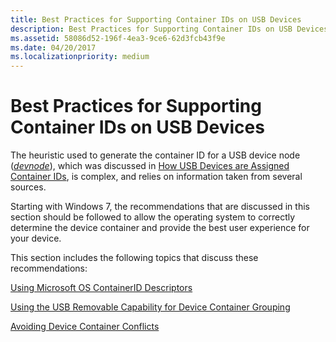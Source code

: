 ```yaml
---
title: Best Practices for Supporting Container IDs on USB Devices
description: Best Practices for Supporting Container IDs on USB Devices
ms.assetid: 58086d52-196f-4ea3-9ce6-62d3fcb43f9e
ms.date: 04/20/2017
ms.localizationpriority: medium
---
```


# Best Practices for Supporting Container IDs on USB Devices


The heuristic used to generate the container ID for a USB device node ([*devnode*](https://msdn.microsoft.com/library/windows/hardware/ff556277#wdkgloss-devnode)), which was discussed in [How USB Devices are Assigned Container IDs](how-usb-devices-are-assigned-container-ids.md), is complex, and relies on information taken from several sources.

Starting with Windows 7, the recommendations that are discussed in this section should be followed to allow the operating system to correctly determine the device container and provide the best user experience for your device.

This section includes the following topics that discuss these recommendations:

[Using Microsoft OS ContainerID Descriptors](using-microsoft-os-containerid-descriptors.md)

[Using the USB Removable Capability for Device Container Grouping](using-the-usb-removable-capability-for-device-container-grouping.md)

[Avoiding Device Container Conflicts](avoiding-device-container-conflicts.md)

 

 





